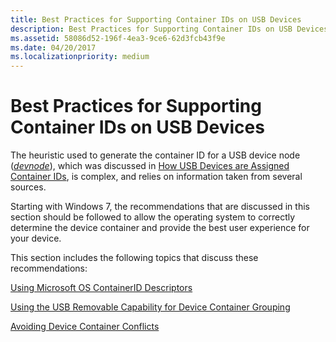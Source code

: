 ```yaml
---
title: Best Practices for Supporting Container IDs on USB Devices
description: Best Practices for Supporting Container IDs on USB Devices
ms.assetid: 58086d52-196f-4ea3-9ce6-62d3fcb43f9e
ms.date: 04/20/2017
ms.localizationpriority: medium
---
```


# Best Practices for Supporting Container IDs on USB Devices


The heuristic used to generate the container ID for a USB device node ([*devnode*](https://msdn.microsoft.com/library/windows/hardware/ff556277#wdkgloss-devnode)), which was discussed in [How USB Devices are Assigned Container IDs](how-usb-devices-are-assigned-container-ids.md), is complex, and relies on information taken from several sources.

Starting with Windows 7, the recommendations that are discussed in this section should be followed to allow the operating system to correctly determine the device container and provide the best user experience for your device.

This section includes the following topics that discuss these recommendations:

[Using Microsoft OS ContainerID Descriptors](using-microsoft-os-containerid-descriptors.md)

[Using the USB Removable Capability for Device Container Grouping](using-the-usb-removable-capability-for-device-container-grouping.md)

[Avoiding Device Container Conflicts](avoiding-device-container-conflicts.md)

 

 





